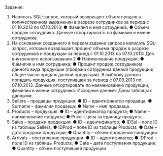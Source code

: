 Задание:
1. Написать SQL-запрос, который возвращает объем продаж в количественном выражении в разрезе 
сотрудников за период с 01.10.2013 по 07.10.2013:
● Фамилия и имя сотрудника;
● Объем продаж сотрудника.
Данные отсортировать по фамилии и имени сотрудника.
2. На основании созданного в первом задании запроса написать SQL-запрос, который возвращает 
процент объема продаж в разрезе сотрудников и продукции за период с 01.10.2013 по 07.10.2013:
Для внутреннего использования
2
● Наименование продукции;
● Фамилия и имя сотрудника;
● Процент продаж сотрудником данного вида продукции (продажи сотрудника данной 
продукции/общее число продаж данной продукции).
В выборку должна попадать продукция, поступившая за период с 07.09.2013 по 07.10.2013.
Данные отсортировать по наименованию продукции, фамилии и имени сотрудника.
Исходные данные:
Даны таблицы с данными:
1. Sellers – продавцы продукции:
● ID – идентификатор продавца;
● Surname – фамилия продавца;
● Name – имя продавца.
2. Products – продукция:
● ID – идентификатор продукта;
● Name – наименование продукта;
● Price – цена за единицу продукта.
3. Sales – продажи продукции:
● ID – идентификатор;
● IDSel – поле ID из таблицы Sellers;
● IDProd – поле ID из таблицы Products;
● Date – дата продажи продукции;
● Quantity – объем проданной продукции.
4. Arrivals – поступление продукции:
● ID – идентификатор;
● IDProd – поле ID из таблицы Products;
● Date – дата поступления продукции;
● Quantity – объем поступившей продукции
